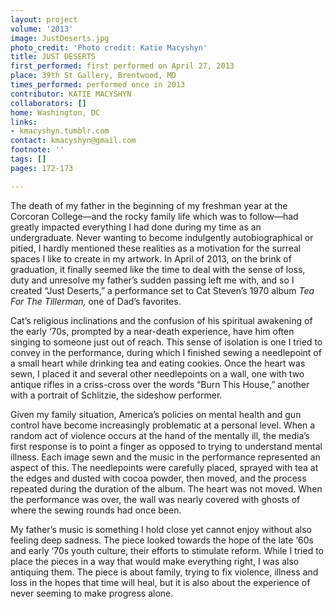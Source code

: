 ```yaml
---
layout: project
volume: '2013'
image: JustDeserts.jpg
photo_credit: 'Photo credit: Katie Macyshyn'
title: JUST DESERTS
first_performed: first performed on April 27, 2013
place: 39th St Gallery, Brentwood, MD
times_performed: performed once in 2013
contributor: KATIE MACYSHYN
collaborators: []
home: Washington, DC
links:
- kmacyshyn.tumblr.com
contact: kmacyshyn@gmail.com
footnote: ''
tags: []
pages: 172-173

---
```


The death of my father in the beginning of my freshman year at the Corcoran College—and the rocky family life which was to follow—had greatly impacted everything I had done during my time as an undergraduate. Never wanting to become indulgently autobiographical or pitied, I hardly mentioned these realities as a motivation for the surreal spaces I like to create in my artwork. In April of 2013, on the brink of graduation, it finally seemed like the time to deal with the sense of loss, duty and unresolve my father’s sudden passing left me with, and so I created “Just Deserts,” a performance set to Cat Steven’s 1970 album _Tea For The Tillerman,_ one of Dad’s favorites.

Cat’s religious inclinations and the confusion of his spiritual awakening of the early ‘70s, prompted by a near-death experience, have him often singing to someone just out of reach. This sense of isolation is one I tried to convey in the performance, during which I finished sewing a needlepoint of a small heart while drinking tea and eating cookies. Once the heart was sewn, I placed it and several other needlepoints on a wall, one with two antique rifles in a criss-cross over the words “Burn This House,” another with a portrait of Schlitzie, the sideshow performer.

Given my family situation, America’s policies on mental health and gun control have become increasingly problematic at a personal level. When a random act of violence occurs at the hand of the mentally ill, the media’s first response is to point a finger as opposed to trying to understand mental illness. Each image sewn and the music in the performance represented an aspect of this. The needlepoints were carefully placed, sprayed with tea at the edges and dusted with cocoa powder, then moved, and the process repeated during the duration of the album. The heart was not moved. When the performance was over, the wall was nearly covered with ghosts of where the sewing rounds had once been.

My father’s music is something I hold close yet cannot enjoy without also feeling deep sadness. The piece looked towards the hope of the late ‘60s and early ‘70s youth culture, their efforts to stimulate reform. While I tried to place the pieces in a way that would make everything right, I was also antiquing them. The piece is about family, trying to fix violence, illness and loss in the hopes that time will heal, but it is also about the experience of never seeming to make progress alone.
